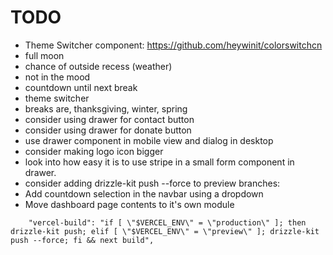 # TODO

- Theme Switcher component: https://github.com/heywinit/colorswitchcn
- full moon
- chance of outside recess (weather)
- not in the mood
- countdown until next break
- theme switcher
- breaks are, thanksgiving, winter, spring
- consider using drawer for contact button
- consider using drawer for donate button
- use drawer component in mobile view and dialog in desktop
- consider making logo icon bigger
- look into how easy it is to use stripe in a small form component in drawer.
- consider adding drizzle-kit push --force to preview branches:
- Add countdown selection in the navbar using a dropdown
- Move dashboard page contents to it's own module

```
    "vercel-build": "if [ \"$VERCEL_ENV\" = \"production\" ]; then drizzle-kit push; elif [ \"$VERCEL_ENV\" = \"preview\" ]; drizzle-kit push --force; fi && next build",
```
